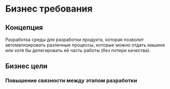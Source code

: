 # Бизнес требования
## Концепция
Разработка среды для разработки продукта, которая позволит автоматизировать различные процессы, которые можно отдать машине или хотя бы делегировать ей часть работы (без потери качества).
## Бизнес цели
### Повышение связности между этапом разработки 